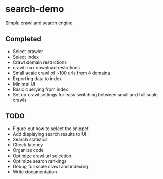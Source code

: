 # search-demo
Simple crawl and search engine.

## Completed
- Select crawler
- Select index
- Crawl domain restrictions
- crawl max download restrctions
- Small scale crawl of ~100 urls from 4 domains
- Exporting data to index
- Minimal UI
- Basic querying from index
- Set up crawl settings for easy switching between small and full scale crawls

## TODO
- Figure out how to select the snippet
- Add displaying search results to UI
- Search statistics
- Check latency
- Organize code
- Optimize crawl url selection
- Optimize search rankings
- Debug full scale crawl and indexing
- Write documentation